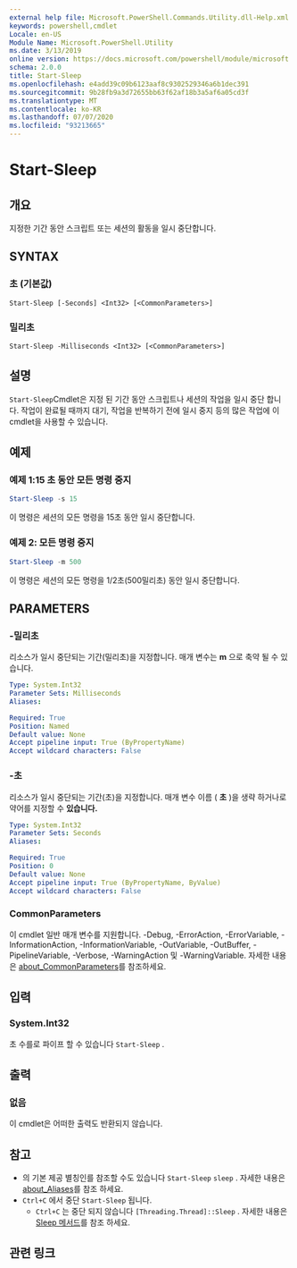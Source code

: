 ```yaml
---
external help file: Microsoft.PowerShell.Commands.Utility.dll-Help.xml
keywords: powershell,cmdlet
Locale: en-US
Module Name: Microsoft.PowerShell.Utility
ms.date: 3/13/2019
online version: https://docs.microsoft.com/powershell/module/microsoft.powershell.utility/start-sleep?view=powershell-5.1&WT.mc_id=ps-gethelp
schema: 2.0.0
title: Start-Sleep
ms.openlocfilehash: e4add39c09b6123aaf8c9302529346a6b1dec391
ms.sourcegitcommit: 9b28fb9a3d72655bb63f62af18b3a5af6a05cd3f
ms.translationtype: MT
ms.contentlocale: ko-KR
ms.lasthandoff: 07/07/2020
ms.locfileid: "93213665"
---
```

# Start-Sleep

## 개요
지정한 기간 동안 스크립트 또는 세션의 활동을 일시 중단합니다.

## SYNTAX

### 초 (기본값)

```
Start-Sleep [-Seconds] <Int32> [<CommonParameters>]
```

### 밀리초

```
Start-Sleep -Milliseconds <Int32> [<CommonParameters>]
```

## 설명

`Start-Sleep`Cmdlet은 지정 된 기간 동안 스크립트나 세션의 작업을 일시 중단 합니다.
작업이 완료될 때까지 대기, 작업을 반복하기 전에 일시 중지 등의 많은 작업에 이 cmdlet을 사용할 수 있습니다.

## 예제

### 예제 1:15 초 동안 모든 명령 중지

```powershell
Start-Sleep -s 15
```

이 명령은 세션의 모든 명령을 15초 동안 일시 중단합니다.

### 예제 2: 모든 명령 중지

```powershell
Start-Sleep -m 500
```

이 명령은 세션의 모든 명령을 1/2초(500밀리초) 동안 일시 중단합니다.

## PARAMETERS

### -밀리초

리소스가 일시 중단되는 기간(밀리초)을 지정합니다.
매개 변수는 **m** 으로 축약 될 수 있습니다.

```yaml
Type: System.Int32
Parameter Sets: Milliseconds
Aliases:

Required: True
Position: Named
Default value: None
Accept pipeline input: True (ByPropertyName)
Accept wildcard characters: False
```

### -초

리소스가 일시 중단되는 기간(초)을 지정합니다.
매개 변수 이름 ( **초** )을 생략 하거나로 약어를 지정할 수 **있습니다.**

```yaml
Type: System.Int32
Parameter Sets: Seconds
Aliases:

Required: True
Position: 0
Default value: None
Accept pipeline input: True (ByPropertyName, ByValue)
Accept wildcard characters: False
```

### CommonParameters

이 cmdlet 일반 매개 변수를 지원합니다. -Debug, -ErrorAction, -ErrorVariable, -InformationAction, -InformationVariable, -OutVariable, -OutBuffer, -PipelineVariable, -Verbose, -WarningAction 및 -WarningVariable. 자세한 내용은 [about_CommonParameters](../Microsoft.PowerShell.Core/About/about_CommonParameters.md)를 참조하세요.

## 입력

### System.Int32

초 수를로 파이프 할 수 있습니다 `Start-Sleep` .

## 출력

### 없음

이 cmdlet은 어떠한 출력도 반환되지 않습니다.

## 참고

- 의 기본 제공 별칭인를 참조할 수도 있습니다 `Start-Sleep` `sleep` . 자세한 내용은 [about_Aliases](../Microsoft.PowerShell.Core/About/about_Aliases.md)를 참조 하세요.
- `Ctrl+C` 에서 중단 `Start-Sleep` 됩니다.
  - `Ctrl+C` 는 중단 되지 않습니다 `[Threading.Thread]::Sleep` . 자세한 내용은 [Sleep 메서드](/dotnet/api/system.threading.thread.sleep)를 참조 하세요.

## 관련 링크
